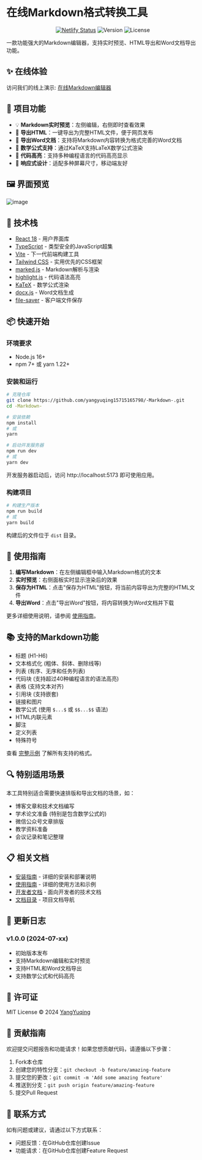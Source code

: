 # 在线Markdown格式转换工具

<div align="center">

[![Netlify Status](https://api.netlify.com/api/v1/badges/729906/deploy-status)](https://enchanting-froyo-729906.netlify.app/)
![Version](https://img.shields.io/badge/version-1.0.0-blue.svg)
![License](https://img.shields.io/badge/license-MIT-green.svg)

</div>

一款功能强大的Markdown编辑器，支持实时预览、HTML导出和Word文档导出功能。

## ✨ 在线体验

访问我们的线上演示: [在线Markdown编辑器](https://enchanting-froyo-729906.netlify.app/)

## 🚀 项目功能

- 💡 **Markdown实时预览**：左侧编辑，右侧即时查看效果
- 📑 **导出HTML**：一键导出为完整HTML文件，便于网页发布
- 📝 **导出Word文档**：支持将Markdown内容转换为格式完善的Word文档
- 🧮 **数学公式支持**：通过KaTeX支持LaTeX数学公式渲染
- 🎨 **代码高亮**：支持多种编程语言的代码高亮显示
- 📱 **响应式设计**：适配多种屏幕尺寸，移动端友好

## 🖼️ 界面预览
![image](https://github.com/user-attachments/assets/4ae3b3cc-5858-4536-8247-5657682172d2)


## 🔧 技术栈

- [React 18](https://reactjs.org/) - 用户界面库
- [TypeScript](https://www.typescriptlang.org/) - 类型安全的JavaScript超集
- [Vite](https://vitejs.dev/) - 下一代前端构建工具
- [Tailwind CSS](https://tailwindcss.com/) - 实用优先的CSS框架
- [marked.js](https://marked.js.org/) - Markdown解析与渲染
- [highlight.js](https://highlightjs.org/) - 代码语法高亮
- [KaTeX](https://katex.org/) - 数学公式渲染
- [docx.js](https://docx.js.org/) - Word文档生成
- [file-saver](https://github.com/eligrey/FileSaver.js/) - 客户端文件保存

## 📦 快速开始

### 环境要求

- Node.js 16+ 
- npm 7+ 或 yarn 1.22+

### 安装和运行

```bash
# 克隆仓库
git clone https://github.com/yangyuqing15715165798/-Markdown-.git
cd -Markdown-

# 安装依赖
npm install
# 或
yarn

# 启动开发服务器
npm run dev
# 或
yarn dev
```

开发服务器启动后，访问 http://localhost:5173 即可使用应用。

### 构建项目

```bash
# 构建生产版本
npm run build
# 或
yarn build
```

构建后的文件位于 `dist` 目录。

## 📖 使用指南

1. **编写Markdown**：在左侧编辑框中输入Markdown格式的文本
2. **实时预览**：右侧面板实时显示渲染后的效果
3. **保存为HTML**：点击"保存为HTML"按钮，将当前内容导出为完整的HTML文件
4. **导出Word**：点击"导出Word"按钮，将内容转换为Word文档并下载

更多详细使用说明，请参阅 [使用指南](./USAGE.md)。

## 📚 支持的Markdown功能

- 标题 (H1-H6)
- 文本格式化 (粗体、斜体、删除线等)
- 列表 (有序、无序和任务列表)
- 代码块 (支持超过40种编程语言的语法高亮)
- 表格 (支持文本对齐)
- 引用块 (支持嵌套)
- 链接和图片
- 数学公式 (使用 `$...$` 或 `$$...$$` 语法)
- HTML内联元素
- 脚注
- 定义列表
- 特殊符号

查看 [完整示例](./docs/examples/example.md) 了解所有支持的格式。

## 🔍 特别适用场景

本工具特别适合需要快速排版和导出文档的场景，如：

- 博客文章和技术文档编写
- 学术论文准备 (特别是包含数学公式的)
- 微信公众号文章排版
- 教学资料准备
- 会议记录和笔记整理

## 📋 相关文档

- [安装指南](./INSTALL.md) - 详细的安装和部署说明
- [使用指南](./USAGE.md) - 详细的使用方法和示例
- [开发者文档](./DEVELOPMENT.md) - 面向开发者的技术文档
- [文档目录](./docs/README.md) - 项目文档导航

## 🔄 更新日志

### v1.0.0 (2024-07-xx)
- 初始版本发布
- 支持Markdown编辑和实时预览
- 支持HTML和Word文档导出
- 支持数学公式和代码高亮

## 📄 许可证

MIT License © 2024 [YangYuqing](https://github.com/yangyuqing15715165798)

## 🤝 贡献指南

欢迎提交问题报告和功能请求！如果您想贡献代码，请遵循以下步骤：

1. Fork本仓库
2. 创建您的特性分支：`git checkout -b feature/amazing-feature`
3. 提交您的更改：`git commit -m 'Add some amazing feature'`
4. 推送到分支：`git push origin feature/amazing-feature`
5. 提交Pull Request

## 📮 联系方式

如有问题或建议，请通过以下方式联系：

- 问题反馈：在GitHub仓库创建Issue
- 功能请求：在GitHub仓库创建Feature Request 
